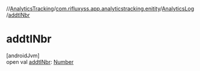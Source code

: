 //[AnalyticsTracking](../../../index.md)/[com.rifluxyss.app.analyticstracking.enitity](../index.md)/[AnalyticsLog](index.md)/[addtlNbr](addtl-nbr.md)

# addtlNbr

[androidJvm]\
open val [addtlNbr](addtl-nbr.md): [Number](https://developer.android.com/reference/kotlin/java/lang/Number.html)

